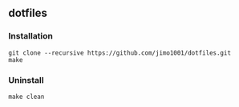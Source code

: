 ## dotfiles

### Installation
```
git clone --recursive https://github.com/jimo1001/dotfiles.git
make
```

### Uninstall
```
make clean
```
